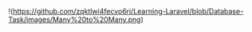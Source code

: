 !(https://github.com/zqktlwi4fecvo6ri/Learning-Laravel/blob/Database-Task/images/Many%20to%20Many.png)